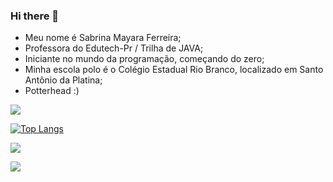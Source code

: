 ### Hi there 👋
- Meu nome é Sabrina Mayara Ferreira;
- Professora do Edutech-Pr / Trilha de JAVA;
- Iniciante no mundo da programação, começando do zero;
- Minha escola polo é o Colégio Estadual Rio Branco, localizado em Santo Antônio da Platina;
- Potterhead :)

![](https://komarev.com/ghpvc/?username=SabrinaMayara&color=ff69b4)

[![Top Langs](https://github-readme-stats.vercel.app/api/top-langs/?username=sabrinamayara&layout=compact)](https://github.com/anuraghazra/github-readme-stats)

<a href="https://www.instagram.com/sabrinamayara" target="_blank"><img src="https://img.shields.io/badge/Instagram-E4405F?style=for-the-badge&logo=instagram&logoColor=white" target="_blank"/></a>

<a href="sabrinamayaraferreira@gmail.com" target="_blank"><img src="https://img.shields.io/badge/Gmail-D14836?style=for-the-badge&logo=gmail&logoColor=white" target="_blank"/></a>

<!--
**SabrinaMayara/SabrinaMayara** is a ✨ _special_ ✨ repository because its `README.md` (this file) appears on your GitHub profile.

Here are some ideas to get you started:

- 🔭 I’m currently working on ...
- 🌱 I’m currently learning ...
- 👯 I’m looking to collaborate on ...
- 🤔 I’m looking for help with ...
- 💬 Ask me about ...
- 📫 How to reach me: ...
- 😄 Pronouns: ...
- ⚡ Fun fact: ...
-->
